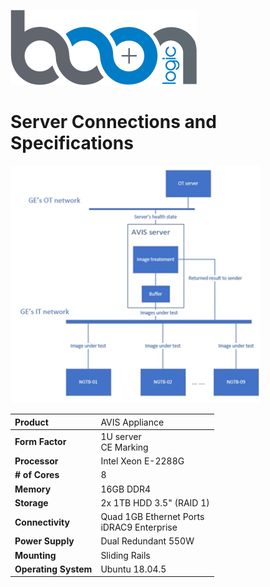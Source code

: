 ![Boon Logic](../images/BoonLogic.png)

# Server Connections and Specifications
<img src="../images/server-connection-urs.png" alt="URS diagram" width="400">
<br/>

| Product | <span style="font-weight:normal">AVIS Appliance</span> |
| :--- | :--- |
| **Form Factor** | 1U server <br> CE Marking |
| **Processor** | Intel Xeon E-2288G |
| **# of Cores** | 8 |
| **Memory** | 16GB DDR4 |
| **Storage** | 2x 1TB HDD 3.5" (RAID 1) |
| **Connectivity** | Quad 1GB Ethernet Ports <br>iDRAC9 Enterprise |
| **Power Supply** | Dual Redundant 550W |
| **Mounting** | Sliding Rails |
| **Operating System** | Ubuntu 18.04.5 |
